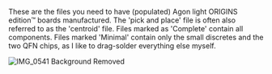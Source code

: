 These are the files you need to have (populated) Agon light ORIGINS edition™ boards manufactured. The 'pick and place' file is often also referred to as the 'centroid' file. Files marked as 'Complete' contain all components. Files marked 'Minimal' contain only the small discretes and the two QFN chips, as I like to drag-solder everything else myself.

![IMG_0541 Background Removed](https://github.com/TheByteAttic/AgonORIGINS/assets/69539226/8bf78e98-9bb7-439d-8cc4-d1633f4ef255)
